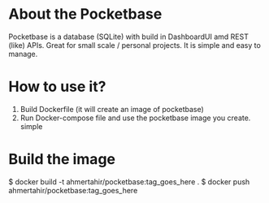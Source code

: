 # About the Pocketbase

Pocketbase is a database (SQLite) with build in DashboardUI amd REST (like) APIs. Great for small scale / personal projects. It is simple and easy to manage.

# How to use it?

1. Build Dockerfile (it will create an image of pocketbase)
2. Run Docker-compose file and use the pocketbase image you create. simple

# Build the image

$ docker build -t ahmertahir/pocketbase:tag_goes_here .
$ docker push ahmertahir/pocketbase:tag_goes_here
